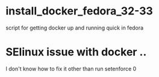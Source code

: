 # install_docker_fedora_32-33
script for getting docker up and running quick in fedora
# SElinux issue with docker .. 
I don't know how to fix it other than run setenforce 0 
